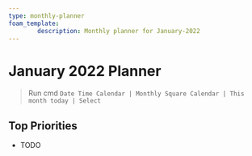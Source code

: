 ```yaml
---
type: monthly-planner
foam_template:
		description: Monthly planner for January-2022
---
```


# January 2022 Planner

> Run cmd `Date Time Calendar | Monthly Square Calendar | This month today | Select`

## Top Priorities

- TODO
